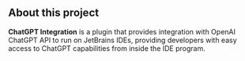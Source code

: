 <!-- Plugin description -->

## About this project

**ChatGPT Integration** is a plugin that provides integration with OpenAI ChatGPT API to run on JetBrains IDEs, providing developers with easy access to ChatGPT capabilities from inside the IDE program.

<!-- Plugin description end -->
